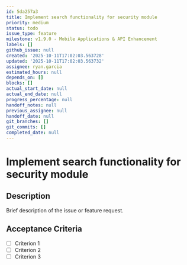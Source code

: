 ```yaml
---
id: 5da257a3
title: Implement search functionality for security module
priority: medium
status: todo
issue_type: feature
milestone: v1.9.0 - Mobile Applications & API Enhancement
labels: []
github_issue: null
created: '2025-10-11T17:02:03.563728'
updated: '2025-10-11T17:02:03.563732'
assignee: ryan.garcia
estimated_hours: null
depends_on: []
blocks: []
actual_start_date: null
actual_end_date: null
progress_percentage: null
handoff_notes: null
previous_assignee: null
handoff_date: null
git_branches: []
git_commits: []
completed_date: null
---
```


# Implement search functionality for security module

## Description

Brief description of the issue or feature request.

## Acceptance Criteria

- [ ] Criterion 1
- [ ] Criterion 2
- [ ] Criterion 3